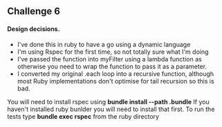 ## Challenge 6  

#### Design decisions.
* I've done this in ruby to have a go using a dynamic language
* I'm using Rspec for the first time, so not totally sure what I'm doing
* I've passed the function into myFilter using a lambda function as otherwise you need to wrap the function to pass it as a parameter.
* I converted my original .each loop into a recursive function, although most Ruby implementations don't optimise for tail recursion so this is bad.

You will need to install rspec using  __bundle install --path .bundle__
If you haven't installed ruby bunlder you will need to install that first.
To run the tests type __bundle exec rspec__ from the ruby directory